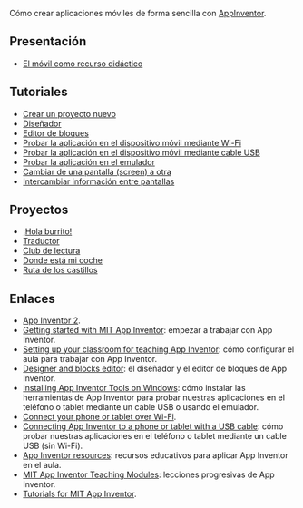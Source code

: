 Cómo crear aplicaciones móviles de forma sencilla con [AppInventor](https://appinventor.mit.edu/).

## Presentación

- [El móvil como recurso didáctico](https://docs.google.com/presentation/d/10dgxGJN1xbqBhV4Pzazc5RxcroJgh6kRAVwRqx2GLuo/edit?usp=sharing)

## Tutoriales

- [Crear un proyecto nuevo](tutoriales/crear-un-proyecto-nuevo)
- [Diseñador](tutoriales/disenador)
- [Editor de bloques](tutoriales/editor-de-bloques)
- [Probar la aplicación en el dispositivo móvil mediante Wi-Fi](tutoriales/probar-la-aplicacion-en-el-dispositivo-movil-mediante-wi-fi)
- [Probar la aplicación en el dispositivo móvil mediante cable USB](tutoriales/probar-la-aplicacion-en-el-dispositivo-movil-mediante-cable-usb)
- [Probar la aplicación en el emulador](tutoriales/probar-la-aplicacion-en-el-emulador)
- [Cambiar de una pantalla (screen) a otra](tutoriales/cambiar-de-una-pantalla-a-otra)
- [Intercambiar información entre pantallas](tutoriales/intercambiar-informacion-entre-pantallas)

## Proyectos

- [¡Hola burrito!](proyectos/hola-burrito)
- [Traductor](proyectos/hola-burrito)
- [Club de lectura](proyectos/club-de-lectura)
- [Donde está mi coche](proyectos/donde-esta-mi-coche)
- [Ruta de los castillos](proyectos/ruta-de-los-castillos)

## Enlaces

- [App Inventor 2](https://appinventor.mit.edu/).
- [Getting started with MIT App Inventor](https://appinventor.mit.edu/explore/get-started): empezar a trabajar con App Inventor.
- [Setting up your classroom for teaching App Inventor](https://appinventor.mit.edu/explore/ai2/setup-classroom): cómo configurar el aula para trabajar con App Inventor.
- [Designer and blocks editor](https://appinventor.mit.edu/explore/designer-blocks): el diseñador y el editor de bloques de App Inventor.
- [Installing App Inventor Tools on Windows](https://appinventor.mit.edu/explore/ai2/windows): cómo instalar las herramientas de App Inventor para probar nuestras aplicaciones en el teléfono o tablet mediante un cable USB o usando el emulador.
- [Connect your phone or tablet over Wi-Fi](https://appinventor.mit.edu/explore/ai2/setup-device-wifi.html).
- [Connecting App Inventor to a phone or tablet with a USB cable](https://appinventor.mit.edu/explore/ai2/setup-device-usb): cómo probar nuestras aplicaciones en el teléfono o tablet mediante un cable USB (sin Wi-Fi).
- [App Inventor resources](https://appinventor.mit.edu/explore/resources): recursos educativos para aplicar App Inventor en el aula.
- [MIT App Inventor Teaching Modules](http://appinventor.mit.edu/explore/teach/mitcurriculum): lecciones progresivas de App Inventor.
- [Tutorials for MIT App Inventor](http://appinventor.mit.edu/explore/ai2/tutorials).
